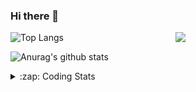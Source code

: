 ### Hi there 👋

<!--
**tao8687/tao8687** is a ✨ _special_ ✨ repository because its `README.md` (this file) appears on your GitHub profile.

Here are some ideas to get you started:

- 🔭 I’m currently working on ...
- 🌱 I’m currently learning ...
- 👯 I’m looking to collaborate on ...
- 🤔 I’m looking for help with ...
- 💬 Ask me about ...
- 📫 How to reach me: ...
- 😄 Pronouns: ...
- ⚡ Fun fact: ...
-->

<img align='right' src="https://media.giphy.com/media/M9gbBd9nbDrOTu1Mqx/giphy.gif" width="240">

  
![Top Langs](https://github-readme-stats.vercel.app/api/top-langs/?username=tao8687&layout=compact&title_color=23238E&text_color=A67D3D)

![Anurag's github stats](https://github-readme-stats.vercel.app/api?username=tao8687&show_icons=true&&text_color=A67D3D&title_color=23238E&show_icons=false&count_private=true&hide=stars)

<details>
  <summary>:zap: Coding Stats</summary>
  <br>
    
<!--START_SECTION:waka-->
![Code Time](http://img.shields.io/badge/Code%20Time-1%2C950%20hrs%2022%20mins-blue)

![Profile Views](http://img.shields.io/badge/Profile%20Views-0-blue)

**🐱 My GitHub Data** 

> 📦 1.5 MB Used in GitHub's Storage 
 > 
> 🏆 97 Contributions in the Year 2025
 > 
> 🚫 Not Opted to Hire
 > 
> 📜 62 Public Repositories 
 > 
> 🔑 24 Private Repositories 
 > 
**I'm an Early 🐤** 

```text
🌞 Morning                1700 commits        ██████████████████████░░░   88.87 % 
🌆 Daytime                90 commits          █░░░░░░░░░░░░░░░░░░░░░░░░   04.70 % 
🌃 Evening                119 commits         ██░░░░░░░░░░░░░░░░░░░░░░░   06.22 % 
🌙 Night                  4 commits           ░░░░░░░░░░░░░░░░░░░░░░░░░   00.21 % 
```
📅 **I'm Most Productive on Wednesday** 

```text
Monday                   275 commits         ████░░░░░░░░░░░░░░░░░░░░░   14.38 % 
Tuesday                  260 commits         ███░░░░░░░░░░░░░░░░░░░░░░   13.59 % 
Wednesday                331 commits         ████░░░░░░░░░░░░░░░░░░░░░   17.30 % 
Thursday                 255 commits         ███░░░░░░░░░░░░░░░░░░░░░░   13.33 % 
Friday                   271 commits         ████░░░░░░░░░░░░░░░░░░░░░   14.17 % 
Saturday                 265 commits         ███░░░░░░░░░░░░░░░░░░░░░░   13.85 % 
Sunday                   256 commits         ███░░░░░░░░░░░░░░░░░░░░░░   13.38 % 
```


📊 **This Week I Spent My Time On** 

```text
🕑︎ Time Zone: Asia/Shanghai

💬 Programming Languages: 
CMake                    49 mins             ███████░░░░░░░░░░░░░░░░░░   29.49 % 
C++                      40 mins             ██████░░░░░░░░░░░░░░░░░░░   24.26 % 
YAML                     35 mins             █████░░░░░░░░░░░░░░░░░░░░   21.41 % 
Python                   22 mins             ███░░░░░░░░░░░░░░░░░░░░░░   13.62 % 
Markdown                 11 mins             ██░░░░░░░░░░░░░░░░░░░░░░░   06.84 % 

🔥 Editors: 
VS Code                  2 hrs 47 mins       █████████████████████████   100.00 % 

🐱‍💻 Projects: 
LIO-SAM                  50 mins             ███████░░░░░░░░░░░░░░░░░░   29.87 % 
VINS-Fusion              27 mins             ████░░░░░░░░░░░░░░░░░░░░░   16.12 % 
BossMatchJobHunter       26 mins             ████░░░░░░░░░░░░░░░░░░░░░   15.57 % 
InferLLM                 22 mins             ███░░░░░░░░░░░░░░░░░░░░░░   13.42 % 
Lidar_IMU_Localization   21 mins             ███░░░░░░░░░░░░░░░░░░░░░░   12.88 % 

💻 Operating System: 
Linux                    2 hrs 47 mins       █████████████████████████   100.00 % 
```

**I Mostly Code in C++** 

```text
C++                      11 repos            ████████░░░░░░░░░░░░░░░░░   32.35 % 
Python                   9 repos             ███████░░░░░░░░░░░░░░░░░░   26.47 % 
JavaScript               2 repos             █░░░░░░░░░░░░░░░░░░░░░░░░   05.88 % 
Batchfile                1 repo              █░░░░░░░░░░░░░░░░░░░░░░░░   02.94 % 
HTML                     1 repo              █░░░░░░░░░░░░░░░░░░░░░░░░   02.94 % 
```



**Timeline**

![Lines of Code chart](https://raw.githubusercontent.com/tao8687/tao8687/master/assets/bar_graph.png)


 Last Updated on 07/04/2025 01:50:48 UTC
<!--END_SECTION:waka-->
</details>
